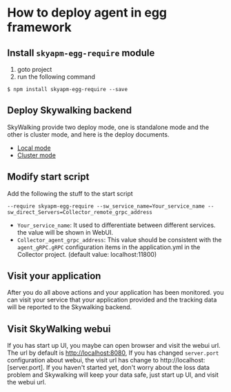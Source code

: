 # How to deploy agent in egg framework

## Install `skyapm-egg-require` module
1. goto project
2. run the following command
```shell
$ npm install skyapm-egg-require --save
```

## Deploy Skywalking backend
SkyWalking provide two deploy mode, one is standalone mode and the other is cluster mode, and here is the deploy documents.
* [Local mode](https://github.com/apache/skywalking/blob/master/docs/en/Deploy-backend-in-standalone-mode.md)
* [Cluster mode](https://github.com/apache/skywalking/blob/master/docs/en/Deploy-backend-in-cluster-mode.md)

## Modify start script
Add the following the stuff to the start script
```
--require skyapm-egg-require --sw_service_name=Your_service_name --sw_direct_Servers=Collector_remote_grpc_address
```

* `Your_service_name`: It used to differentiate between different services. the value will be shown in WebUI.
* `Collector_agent_grpc_address`: This value should be consistent with the `agent_gRPC.gRPC` configuration items in the application.yml in the Collector project. (default value: localhost:11800)


## Visit your application
After you do all above actions and your application has been monitored. you can visit your service that your application provided and the tracking data will be reported to the Skywalking backend.

## Visit SkyWalking webui
If you has start up UI, you maybe can open browser and visit the webui url. The url by default is [http://localhost:8080](http://localhost:8080), If you has changed `server.port` configuration about webui, the visit url has change to http://localhost:[server.port]. If you haven't started yet, don't worry about the loss data problem and Skywalking will keep your data safe, just start up UI, and visit the webui url.

